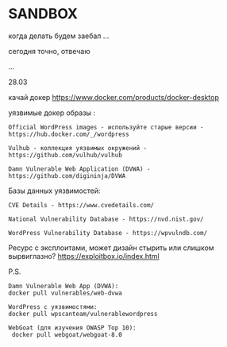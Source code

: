 # SANDBOX
когда делать будем заебал
...

сегодня точно, отвечаю


...

28.03

качай докер https://www.docker.com/products/docker-desktop

уязвимые докер образы :


    Official WordPress images - используйте старые версии - https://hub.docker.com/_/wordpress

    Vulhub - коллекция уязвимых окружений - https://github.com/vulhub/vulhub

    Damn Vulnerable Web Application (DVWA) - https://github.com/digininja/DVWA

Базы данных уязвимостей:

    CVE Details - https://www.cvedetails.com/

    National Vulnerability Database - https://nvd.nist.gov/

    WordPress Vulnerability Database - https://wpvulndb.com/


Ресурс с эксплоитами, может дизайн стырить или слишком вырвиглазно? https://exploitbox.io/index.html


P.S.

    Damn Vulnerable Web App (DVWA):
    docker pull vulnerables/web-dvwa

    WordPress с уязвимостями:
    docker pull wpscanteam/vulnerablewordpress

    WebGoat (для изучения OWASP Top 10):
     docker pull webgoat/webgoat-8.0
